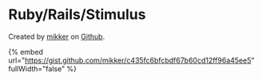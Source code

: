 # Ruby/Rails/Stimulus

Created by [mikker](https://gist.github.com/mikker) on [Github](https://gist.github.com/mikker/c435fc6bfcbdf67b60cd12ff96a45ee5).

{% embed url="https://gist.github.com/mikker/c435fc6bfcbdf67b60cd12ff96a45ee5" fullWidth="false" %}
